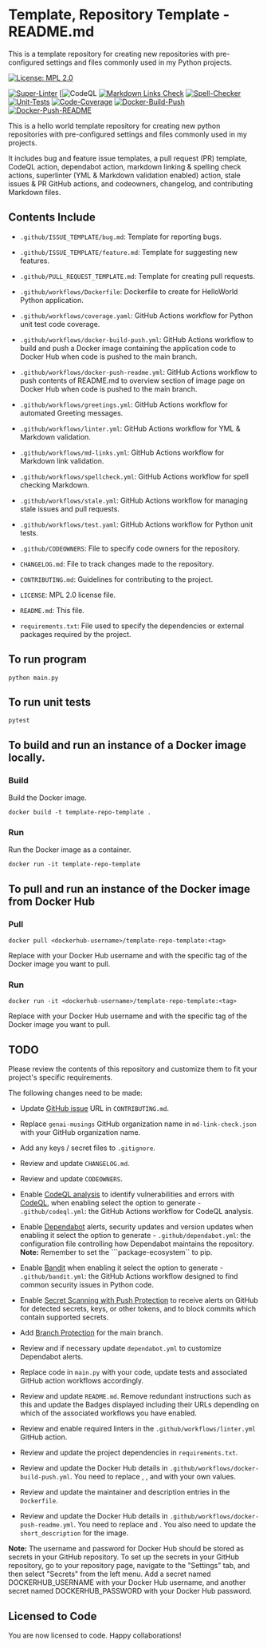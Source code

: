 # Template, Repository Template - README.md

This is a template repository for creating new repositories with pre-configured settings and files commonly used in my Python projects.

[![License: MPL 2.0](https://img.shields.io/badge/License-MPL%202.0-brightgreen.svg)](https://opensource.org/licenses/MPL-2.0)
<!--[![Bandit](https://github.com/genai-musings/template-repo-template/actions/workflows/bandit.yml/badge.svg)](https://github.com/genai-musings/template-repo-template/actions/new?category=security)-->
[![Super-Linter](https://github.com/genai-musings/template-repo-template/actions/workflows/linter.yml/badge.svg)](https://github.com/marketplace/actions/super-linter)
[![CodeQL](https://github.com/genai-musings/template-repo-template/workflows/CodeQL/badge.svg?branch=main)
[![Markdown Links Check](https://github.com/genai-musings/template-repo-template/actions/workflows/md-links.yml/badge.svg)](https://github.com/gaurav-nelson/github-action-markdown-link-check)
[![Spell-Checker](https://github.com/genai-musings/template-repo-template/actions/workflows/spellcheck.yaml/badge.svg)](https://github.com/rojopolis/spellcheck-github-actions)
[![Unit-Tests](https://github.com/genai-musings/template-repo-template/actions/workflows/test.yaml/badge.svg)](https://github.com/actions/setup-python)
[![Code-Coverage](https://github.com/genai-musings/template-repo-template/actions/workflows/coverage.yaml/badge.svg)](https://github.com/actions/setup-python)
[![Docker-Build-Push](https://github.com/genai-musings/template-repo-template/actions/workflows/docker-build-push.yml/badge.svg)](https://hub.docker.com/)
[![Docker-Push-README](https://github.com/genai-musings/template-repo-template/actions/workflows/docker-push-readme.yml/badge.svg)](https://hub.docker.com/)

This is a hello world template repository for creating new python repositories with pre-configured settings and files commonly used in my projects.

It includes bug and feature issue templates, a pull request (PR) template, CodeQL action, dependabot action, markdown linking & spelling check actions, superlinter (YML & Markdown validation enabled) action, stale issues & PR GitHub actions, and codeowners, changelog, and contributing Markdown files.

## Contents Include

- ```.github/ISSUE_TEMPLATE/bug.md```: Template for reporting bugs.

- ```.github/ISSUE_TEMPLATE/feature.md```: Template for suggesting new features.

- ```.github/PULL_REQUEST_TEMPLATE.md```: Template for creating pull requests.

- ```.github/workflows/Dockerfile```: Dockerfile to create for HelloWorld Python application.

- ```.github/workflows/coverage.yaml```: GitHub Actions workflow for Python unit test code coverage.

- ```.github/workflows/docker-build-push.yml```: GitHub Actions workflow to build and push a Docker image containing the application code to Docker Hub when code is pushed to the main branch.

- ```.github/workflows/docker-push-readme.yml```: GitHub Actions workflow to push contents of README.md to overview section of image page on Docker Hub when code is pushed to the main branch.

- ```.github/workflows/greetings.yml```: GitHub Actions workflow for automated Greeting messages.

- ```.github/workflows/linter.yml```: GitHub Actions workflow for YML & Markdown validation.

- ```.github/workflows/md-links.yml```: GitHub Actions workflow for Markdown link validation.

- ```.github/workflows/spellcheck.yml```: GitHub Actions workflow for spell checking Markdown.

- ```.github/workflows/stale.yml```: GitHub Actions workflow for managing stale issues and pull requests.

- ```.github/workflows/test.yaml```: GitHub Actions workflow for Python unit tests.

- ```.github/CODEOWNERS```: File to specify code owners for the repository.

- ```CHANGELOG.md```: File to track changes made to the repository.

- ```CONTRIBUTING.md```: Guidelines for contributing to the project.

- ```LICENSE```: MPL 2.0 license file.

- ```README.md```: This file.

- ```requirements.txt```: File used to specify the dependencies or external packages required by the project.

## To run program

```shell
python main.py
```

## To run unit tests

```shell
pytest
```

## To build and run an instance of a Docker image locally.

### Build

Build the Docker image.

```shell
docker build -t template-repo-template .
```

### Run

Run the Docker image as a container.

```shell
docker run -it template-repo-template
```

## To pull and run an instance of the Docker image from Docker Hub

### Pull

```shell
docker pull <dockerhub-username>/template-repo-template:<tag>
```

Replace <dockerhub-username> with your Docker Hub username and <tag> with the specific tag of the Docker image you want to pull.

### Run

```shell
docker run -it <dockerhub-username>/template-repo-template:<tag>
```

Replace <dockerhub-username> with your Docker Hub username and <tag> with the specific tag of the Docker image you want to pull.

## TODO

Please review the contents of this repository and customize them to fit your project's specific requirements.

The following changes need to be made:

- Update [GitHub issue](https://github.com/orgname/reponame/issues/new) URL in ```CONTRIBUTING.md```.

- Replace ```genai-musings``` GitHub organization name in ```md-link-check.json``` with your GitHub organization name.

- Add any keys / secret files to ```.gitignore```.

- Review and update ```CHANGELOG.md```.

- Review and update ```CODEOWNERS```.

- Enable [CodeQL analysis](https://github.com/genai-musings/template-repo-template/settings/security_analysis) to identify vulnerabilities and errors with [CodeQL](https://docs.github.com/en/code-security/code-scanning/automatically-scanning-your-code-for-vulnerabilities-and-errors/about-code-scanning-with-codeql), when enabling select the option to generate - ```.github/codeql.yml```: the GitHub Actions workflow for CodeQL analysis.

- Enable [Dependabot](https://github.com/genai-musings/template-repo-template/settings/security_analysis) alerts, security updates and version updates when enabling it select the option to generate - ```.github/dependabot.yml```: the configuration file controlling how Dependabot maintains the repository. **Note:** Remember to set the ```package-ecosystem`` to pip.

- Enable [Bandit](https://github.com/genai-musings/chatting-with-ChatGPT/actions/new?category=security) when enabling it select the option to generate - ```.github/bandit.yml```: the GitHub Actions workflow designed to find common security issues in Python code.

- Enable [Secret Scanning with Push Protection](https://github.com/genai-musings/template-repo-template/settings/security_analysis) to receive alerts on GitHub for detected secrets, keys, or other tokens, and to block commits which contain supported secrets.

- Add [Branch Protection](https://github.com/genai-musings/template-repo-template/settings/branches) for the main branch.

- Review and if necessary update ```dependabot.yml``` to customize Dependabot alerts.

- Replace code in ```main.py``` with your code, update tests and associated GitHub action workflows accordingly.

- Review and update ```README.md```. Remove redundant instructions such as this and update the Badges displayed including their URLs depending on which of the associated workflows you have enabled.

- Review and enable required linters in the ```.github/workflows/linter.yml``` GitHub action.

- Review and update the project dependencies in ```requirements.txt```.

- Review and update the Docker Hub details in ```.github/workflows/docker-build-push.yml```. You need to replace <dockerhub-username>, <image-name>, and <tag> with your own values.

- Review and update the maintainer and description entries in the ```Dockerfile```.

- Review and update the Docker Hub details in ```.github/workflows/docker-push-readme.yml```. You need to replace <dockerhub-username> and <image-name>. You also need to update the ```short_description``` for the image.

**Note:** The username and password for Docker Hub should be stored as secrets in your GitHub repository. To set up the secrets in your GitHub repository, go to your repository page, navigate to the "Settings" tab, and then select "Secrets" from the left menu. Add a secret named DOCKERHUB_USERNAME with your Docker Hub username, and another secret named DOCKERHUB_PASSWORD with your Docker Hub password.

## Licensed to Code

You are now licensed to code. Happy collaborations!
